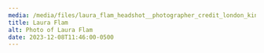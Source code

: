 ```yaml
---
media: /media/files/laura_flam_headshot__photographer_credit_london_king.jpg
title: Laura Flam
alt: Photo of Laura Flam
date: 2023-12-08T11:46:00-0500
---
```

